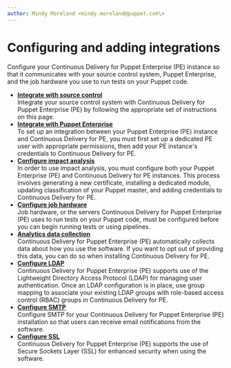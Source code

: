 ```yaml
---
author: Mindy Moreland <mindy.moreland@puppet.com\>
---
```


# Configuring and adding integrations

Configure your Continuous Delivery for Puppet Enterprise \(PE\) instance so that it communicates with your source control system, Puppet Enterprise, and the job hardware you use to run tests on your Puppet code.

-   **[Integrate with source control](integrations.md#)**  
Integrate your source control system with Continuous Delivery for Puppet Enterprise \(PE\) by following the appropriate set of instructions on this page.
-   **[Integrate with Puppet Enterprise](integrate_with_puppet_enterprise.md#)**  
To set up an integration between your Puppet Enterprise \(PE\) instance and Continuous Delivery for PE, you must first set up a dedicated PE user with appropriate permissions, then add your PE instance's credentials to Continuous Delivery for PE.
-   **[Configure impact analysis](configure_impact_analysis.md#)**  
In order to use impact analysis, you must configure both your Puppet Enterprise \(PE\) and Continuous Delivery for PE instances. This process involves generating a new certificate, installing a dedicated module, updating classification of your Puppet master, and adding credentials to Continuous Delivery for PE.
-   **[Configure job hardware](configure_job_hardware.md#)**  
Job hardware, or the servers Continuous Delivery for Puppet Enterprise \(PE\) uses to run tests on your Puppet code, must be configured before you can begin running tests or using pipelines. 
-   **[Analytics data collection](cd_analytics.md#)**  
Continuous Delivery for Puppet Enterprise \(PE\) automatically collects data about how you use the software. If you want to opt out of providing this data, you can do so when installing Continuous Delivery for PE.
-   **[Configure LDAP](configure_ldap.md#)**  
Continuous Delivery for Puppet Enterprise \(PE\) supports use of the Lightweight Directory Access Protocol \(LDAP\) for managing user authentication. Once an LDAP configuration is in place, use group mapping to associate your existing LDAP groups with role-based access control \(RBAC\) groups in Continuous Delivery for PE.
-   **[Configure SMTP](configure_smtp.md)**  
Configure SMTP for your Continuous Delivery for Puppet Enterprise \(PE\) installation so that users can receive email notifications from the software.
-   **[Configure SSL](configure_ssl.md#)**  
 Continuous Delivery for Puppet Enterprise \(PE\) supports the use of Secure Sockets Layer \(SSL\) for enhanced security when using the software.

